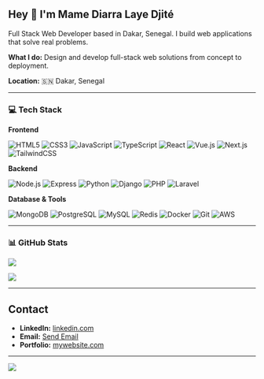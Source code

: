 ## Hey 👋 I'm Mame Diarra Laye Djité

Full Stack Web Developer based in Dakar, Senegal. I build web applications that solve real problems.

**What I do:** Design and develop full-stack web solutions from concept to deployment.

**Location:** 🇸🇳 Dakar, Senegal

---

### 💻 Tech Stack

**Frontend**

![HTML5](https://img.shields.io/badge/-HTML5-E34F26?style=flat-square&logo=html5&logoColor=white)
![CSS3](https://img.shields.io/badge/-CSS3-1572B6?style=flat-square&logo=css3&logoColor=white)
![JavaScript](https://img.shields.io/badge/-JavaScript-F7DF1E?style=flat-square&logo=javascript&logoColor=black)
![TypeScript](https://img.shields.io/badge/-TypeScript-3178C6?style=flat-square&logo=typescript&logoColor=white)
![React](https://img.shields.io/badge/-React-61DAFB?style=flat-square&logo=react&logoColor=black)
![Vue.js](https://img.shields.io/badge/-Vue.js-4FC08D?style=flat-square&logo=vue.js&logoColor=white)
![Next.js](https://img.shields.io/badge/-Next.js-000000?style=flat-square&logo=next.js&logoColor=white)
![TailwindCSS](https://img.shields.io/badge/-TailwindCSS-06B6D4?style=flat-square&logo=tailwind-css&logoColor=white)

**Backend**

![Node.js](https://img.shields.io/badge/-Node.js-339933?style=flat-square&logo=node.js&logoColor=white)
![Express](https://img.shields.io/badge/-Express-000000?style=flat-square&logo=express&logoColor=white)
![Python](https://img.shields.io/badge/-Python-3776AB?style=flat-square&logo=python&logoColor=white)
![Django](https://img.shields.io/badge/-Django-092E20?style=flat-square&logo=django&logoColor=white)
![PHP](https://img.shields.io/badge/-PHP-777BB4?style=flat-square&logo=php&logoColor=white)
![Laravel](https://img.shields.io/badge/-Laravel-FF2D20?style=flat-square&logo=laravel&logoColor=white)

**Database & Tools**

![MongoDB](https://img.shields.io/badge/-MongoDB-47A248?style=flat-square&logo=mongodb&logoColor=white)
![PostgreSQL](https://img.shields.io/badge/-PostgreSQL-4169E1?style=flat-square&logo=postgresql&logoColor=white)
![MySQL](https://img.shields.io/badge/-MySQL-4479A1?style=flat-square&logo=mysql&logoColor=white)
![Redis](https://img.shields.io/badge/-Redis-DC382D?style=flat-square&logo=redis&logoColor=white)
![Docker](https://img.shields.io/badge/-Docker-2496ED?style=flat-square&logo=docker&logoColor=white)
![Git](https://img.shields.io/badge/-Git-F05032?style=flat-square&logo=git&logoColor=white)
![AWS](https://img.shields.io/badge/-AWS-232F3E?style=flat-square&logo=amazon-aws&logoColor=white)

---

### 📊 GitHub Stats

![](https://github-readme-stats.vercel.app/api?username=mamediarralayedjite&show_icons=true&theme=transparent&hide_border=true&title_color=3b82f6&icon_color=3b82f6&text_color=333&bg_color=ffffff)

![](https://github-readme-stats.vercel.app/api/top-langs/?username=mamediarralayedjite&layout=compact&theme=transparent&hide_border=true&title_color=3b82f6&text_color=333&bg_color=ffffff)

---

## Contact

- **LinkedIn:** [linkedin.com](https://www.linkedin.com/in/mame-diarra-laye-djit%C3%A9-319565345/)  
- **Email:** [Send Email](mailto:your.mamediarralayedjite@gmail.com)  
- **Portfolio:** [mywebsite.com](https://mamediarratech.great-site.net/)
---

![](https://komarev.com/ghpvc/?username=mamediarralaydejite&color=blue&style=flat)
